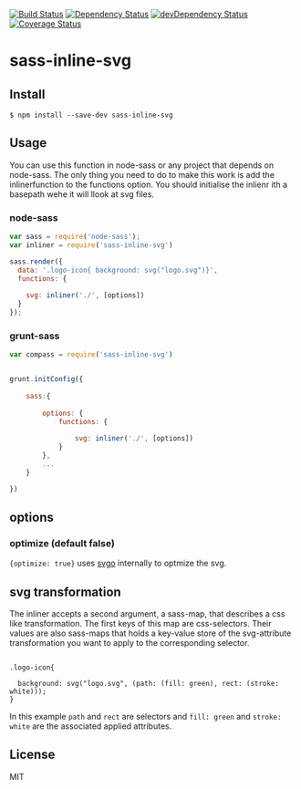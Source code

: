 [![Build Status](https://travis-ci.org/haithembelhaj/sass-inline-svg.svg)](https://travis-ci.org/haithembelhaj/sass-inline-svg)
[![Dependency Status](https://david-dm.org/haithembelhaj/sass-inline.svg)](https://david-dm.org/haithembelhaj/sass-inline-svg)
[![devDependency Status](https://david-dm.org/haithembelhaj/sass-inline-svg/dev-status.svg)](https://david-dm.org/haithembelhaj/sass-inline-svg#info=devDependencies)
[![Coverage Status](https://coveralls.io/repos/github/haithembelhaj/sass-inline-svg/badge.svg?branch=master)](https://coveralls.io/github/haithembelhaj/sass-inline-svg?branch=master)
# sass-inline-svg

## Install

```
$ npm install --save-dev sass-inline-svg
```


## Usage

You can use this function in node-sass or any project that depends on node-sass.
The only thing you need to do to make this work is add the inlinerfunction to the functions option.
You should initialise the inlienr ith a basepath wehe it will llook at svg files.
 
### node-sass

```js
var sass = require('node-sass');
var inliner = require('sass-inline-svg')

sass.render({
  data: '.logo-icon{ background: svg("logo.svg")}',
  functions: {
    
    svg: inliner('./', [options])
  }
});

```

### grunt-sass


```js
var compass = require('sass-inline-svg')


grunt.initConfig({
    
    sass:{
       
        options: {
            functions: {
                
                svg: inliner('./', [options])
            }
        },
        ...        
    }

})
```
## options

### optimize (default false)

`{optimize: true}` uses [svgo](https://github.com/svg/svgo) internally to optmize the svg. 

## svg transformation

The inliner accepts a second argument, a sass-map, that describes a css like transformation. The first keys of this map are css-selectors. Their values are also sass-maps that holds a key-value store of the svg-attribute transformation you want to apply to the corresponding selector.
```

.logo-icon{

  background: svg("logo.svg", (path: (fill: green), rect: (stroke: white)));
}

```

In this example `path` and `rect` are selectors and `fill: green` and `stroke: white` are the associated applied attributes.

## License

MIT

